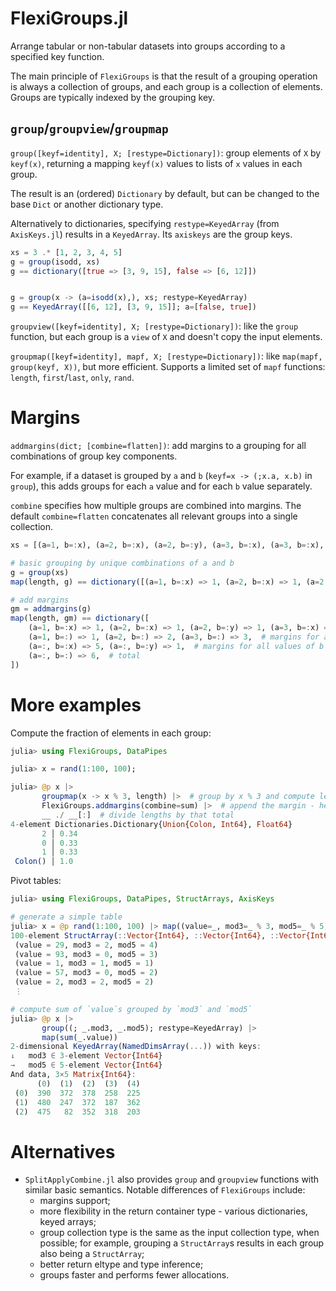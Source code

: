 # FlexiGroups.jl

Arrange tabular or non-tabular datasets into groups according to a specified key function.

The main principle of `FlexiGroups` is that the result of a grouping operation is always a collection of groups, and each group is a collection of elements. Groups are typically indexed by the grouping key.

## `group`/`groupview`/`groupmap`

`group([keyf=identity], X; [restype=Dictionary])`: group elements of `X` by `keyf(x)`, returning a mapping `keyf(x)` values to lists of `x` values in each group.

The result is an (ordered) `Dictionary` by default, but can be changed to the base `Dict` or another dictionary type.

Alternatively to dictionaries, specifying `restype=KeyedArray` (from `AxisKeys.jl`) results in a `KeyedArray`. Its `axiskeys` are the group keys.

```julia
xs = 3 .* [1, 2, 3, 4, 5]
g = group(isodd, xs)
g == dictionary([true => [3, 9, 15], false => [6, 12]])


g = group(x -> (a=isodd(x),), xs; restype=KeyedArray)
g == KeyedArray([[6, 12], [3, 9, 15]]; a=[false, true])
```

`groupview([keyf=identity], X; [restype=Dictionary])`: like the `group` function, but each group is a `view` of `X` and doesn't copy the input elements.

`groupmap([keyf=identity], mapf, X; [restype=Dictionary])`: like `map(mapf, group(keyf, X))`, but more efficient. Supports a limited set of `mapf` functions: `length`, `first`/`last`, `only`, `rand`.

# Margins

`addmargins(dict; [combine=flatten])`: add margins to a grouping for all combinations of group key components.

For example, if a dataset is grouped by `a` and `b` (`keyf=x -> (;x.a, x.b)` in `group`), this adds groups for each `a` value and for each `b` value separately.

`combine` specifies how multiple groups are combined into margins. The default `combine=flatten` concatenates all relevant groups into a single collection.

```julia
xs = [(a=1, b=:x), (a=2, b=:x), (a=2, b=:y), (a=3, b=:x), (a=3, b=:x), (a=3, b=:x)]

# basic grouping by unique combinations of a and b
g = group(xs)
map(length, g) == dictionary([(a=1, b=:x) => 1, (a=2, b=:x) => 1, (a=2, b=:y) => 1, (a=3, b=:x) => 3])

# add margins
gm = addmargins(g)
map(length, gm) == dictionary([
    (a=1, b=:x) => 1, (a=2, b=:x) => 1, (a=2, b=:y) => 1, (a=3, b=:x) => 3,  # original grouping result
    (a=1, b=:) => 1, (a=2, b=:) => 2, (a=3, b=:) => 3,  # margins for all values of a
    (a=:, b=:x) => 5, (a=:, b=:y) => 1,  # margins for all values of b
    (a=:, b=:) => 6,  # total
])
```

# More examples

Compute the fraction of elements in each group:
```julia
julia> using FlexiGroups, DataPipes

julia> x = rand(1:100, 100);

julia> @p x |>
       groupmap(x -> x % 3, length) |>  # group by x % 3 and compute length of each group
       FlexiGroups.addmargins(combine=sum) |>  # append the margin - here, the total of all group lengths
       __ ./ __[:]  # divide lengths by that total
4-element Dictionaries.Dictionary{Union{Colon, Int64}, Float64}
       2 │ 0.34
       0 │ 0.33
       1 │ 0.33
 Colon() │ 1.0
```

Pivot tables:
```julia
julia> using FlexiGroups, DataPipes, StructArrays, AxisKeys

# generate a simple table
julia> x = @p rand(1:100, 100) |> map((value=_, mod3=_ % 3, mod5=_ % 5)) |> StructArray
100-element StructArray(::Vector{Int64}, ::Vector{Int64}, ::Vector{Int64}) with eltype NamedTuple{(:value, :mod3, :mod5), Tuple{Int64, Int64, Int64}}:
 (value = 29, mod3 = 2, mod5 = 4)
 (value = 93, mod3 = 0, mod5 = 3)
 (value = 1, mod3 = 1, mod5 = 1)
 (value = 57, mod3 = 0, mod5 = 2)
 (value = 2, mod3 = 2, mod5 = 2)
 ⋮

# compute sum of `value`s grouped by `mod3` and `mod5`
julia> @p x |>
       group((; _.mod3, _.mod5); restype=KeyedArray) |>
       map(sum(_.value))
2-dimensional KeyedArray(NamedDimsArray(...)) with keys:
↓   mod3 ∈ 3-element Vector{Int64}
→   mod5 ∈ 5-element Vector{Int64}
And data, 3×5 Matrix{Int64}:
      (0)  (1)  (2)  (3)  (4)
 (0)  390  372  378  258  225
 (1)  480  247  372  187  362
 (2)  475   82  352  318  203
```

# Alternatives

- `SplitApplyCombine.jl` also provides `group` and `groupview` functions with similar basic semantics. Notable differences of `FlexiGroups` include:
  - margins support;
  - more flexibility in the return container type - various dictionaries, keyed arrays;
  - group collection type is the same as the input collection type, when possible; for example, grouping a `StructArray`s results in each group also being a `StructArray`;
  - better return eltype and type inference;
  - groups faster and performs fewer allocations.
